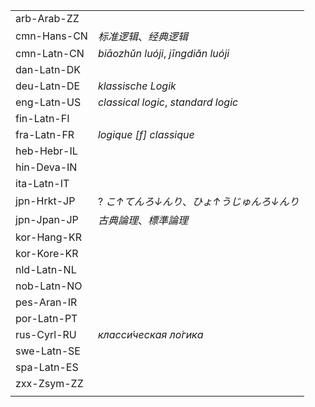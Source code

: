 | | |
|-|-|
| arb-Arab-ZZ |  |
| cmn-Hans-CN | _标准逻辑_、_经典逻辑_ |
| cmn-Latn-CN | _biāozhǔn luóji_, _jīngdiǎn luóji_ |
| dan-Latn-DK |  |
| deu-Latn-DE | _klassische Logik_ |
| eng-Latn-US | _classical logic_, _standard logic_ |
| fin-Latn-FI |  |
| fra-Latn-FR | _logique [f] classique_ |
| heb-Hebr-IL |  |
| hin-Deva-IN |  |
| ita-Latn-IT |  |
| jpn-Hrkt-JP | ? _こ↑てんろ↓んり_、_ひょ↑うじゅんろ↓んり_ |
| jpn-Jpan-JP | _古典論理_、_標準論理_ |
| kor-Hang-KR |  |
| kor-Kore-KR |  |
| nld-Latn-NL |  |
| nob-Latn-NO |  |
| pes-Aran-IR |  |
| por-Latn-PT |  |
| rus-Cyrl-RU | _класси́ческая ло́гика_ |
| swe-Latn-SE |  |
| spa-Latn-ES |  |
| zxx-Zsym-ZZ |  |
|  |  |
